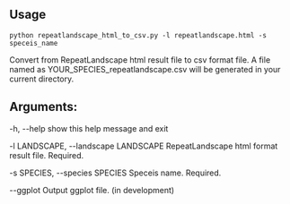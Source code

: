 ## Usage

```
python repeatlandscape_html_to_csv.py -l repeatlandscape.html -s speceis_name
```

Convert from RepeatLandscape html result file to csv format file. A file named as YOUR_SPECIES_repeatlandscape.csv will be generated in your current directory.


## Arguments:

-h, --help            show this help message and exit

-l LANDSCAPE, --landscape LANDSCAPE
                        RepeatLandscape html format result file. Required.

-s SPECIES, --species SPECIES
                        Speceis name. Required.

--ggplot              Output ggplot file. (in development)
